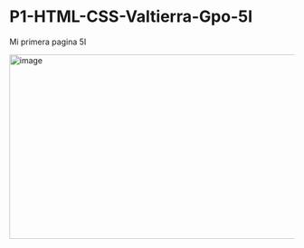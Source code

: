 # P1-HTML-CSS-Valtierra-Gpo-5I
Mi primera pagina 5I

<img width="1661" height="326" alt="image" src="https://github.com/user-attachments/assets/1fd611d9-7124-48be-ab55-d6afada062a0" />
